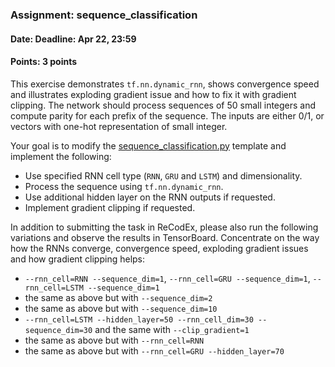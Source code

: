 ### Assignment: sequence_classification
#### Date: Deadline: Apr 22, 23:59
#### Points: 3 points

This exercise demonstrates `tf.nn.dynamic_rnn`, shows convergence speed and
illustrates exploding gradient issue and how to fix it with gradient clipping.
The network should process sequences of 50 small integers and compute parity
for each prefix of the sequence. The inputs are either 0/1, or vectors with
one-hot representation of small integer.

Your goal is to modify the
[sequence_classification.py](https://github.com/ufal/npfl114/tree/master/labs/07/sequence_classification.py)
template and implement the following:
- Use specified RNN cell type (`RNN`, `GRU` and `LSTM`) and dimensionality.
- Process the sequence using `tf.nn.dynamic_rnn`.
- Use additional hidden layer on the RNN outputs if requested.
- Implement gradient clipping if requested.

In addition to submitting the task in ReCodEx, please also run the following
variations and observe the results in TensorBoard. Concentrate on the way
how the RNNs converge, convergence speed, exploding gradient issues
and how gradient clipping helps:
- `--rnn_cell=RNN --sequence_dim=1`, `--rnn_cell=GRU --sequence_dim=1`, `--rnn_cell=LSTM --sequence_dim=1`
- the same as above but with `--sequence_dim=2`
- the same as above but with `--sequence_dim=10`
- `--rnn_cell=LSTM --hidden_layer=50 --rnn_cell_dim=30 --sequence_dim=30` and the same with `--clip_gradient=1`
- the same as above but with `--rnn_cell=RNN`
- the same as above but with `--rnn_cell=GRU --hidden_layer=70`
